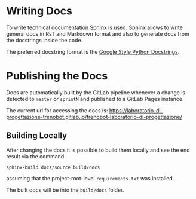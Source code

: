 # Writing Docs

To write technical documentation [Sphinx](https://www.sphinx-doc.org/en/master/) is used. Sphinx allows to write general docs in RsT and Markdown format and also to generate docs from the docstrings inside the code.

The preferred docstring format is the [Google Style Python Docstrings](https://sphinxcontrib-napoleon.readthedocs.io/en/latest/example_google.html).

# Publishing the Docs

Docs are automatically built by the GitLab pipeline whenever a change is detected to `master` or `sprintN` and published to a GitLab Pages instance.

The current url for accessing the docs is: https://laboratorio-di-progettazione-trenobot.gitlab.io/trenobot-laboratorio-di-progettazione/

## Building Locally


After changing the docs it is possible to build them locally and see the end result via the command

```sphinx-build docs/source build/docs```

assuming that the project-root-level `requirements.txt` was installed.

The built docs will be into the `build/docs` folder.



